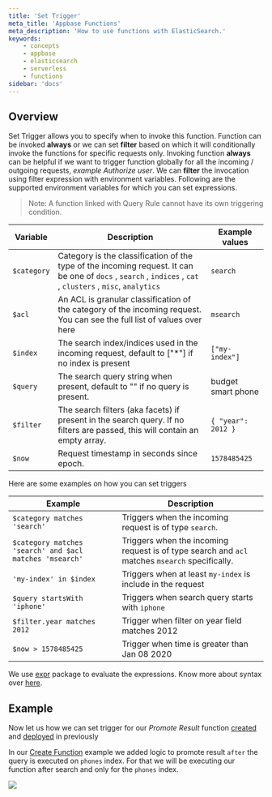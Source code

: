```yaml
---
title: 'Set Trigger'
meta_title: 'Appbase Functions'
meta_description: 'How to use functions with ElasticSearch.'
keywords:
    - concepts
    - appbase
    - elasticsearch
    - serverless
    - functions
sidebar: 'docs'
---
```


## Overview

Set Trigger allows you to specify when to invoke this function. Function can be invoked **always** or we can set **filter** based on which it will conditionally invoke the functions for specific requests only. Invoking function **always** can be helpful if we want to trigger function globally for all the incoming / outgoing requests, _example Authorize user_. We can **filter** the invocation using filter expression with environment variables. Following are the supported environment variables for which you can set expressions.

> Note: A function linked with Query Rule cannot have its own triggering condition.

| Variable    | Description                                                                                                                                                   | Example values     |
| ----------- | ------------------------------------------------------------------------------------------------------------------------------------------------------------- | ------------------ |
| `$category` | Category is the classification of the type of the incoming request. It can be one of `docs` , `search` , `indices` , `cat` , `clusters` , `misc`, `analytics` | `search`           |
| `$acl`      | An ACL is granular classification of the category of the incoming request. You can see the full list of values over here                                      | `msearch`          |
| `$index`    | The search index/indices used in the incoming request, default to ["*"] if no index is present                                                                | `["my-index"]`     |
| `$query`    | The search query string when present, default to "" if no query is present.                                                                                   | budget smart phone |
| `$filter`   | The search filters (aka facets) if present in the search query. If no filters are passed, this will contain an empty array.                                   | `{ "year": 2012 }` |
| `$now`      | Request timestamp in seconds since epoch.                                                                                                                     | `1578485425`       |

Here are some examples on how you can set triggers

| Example                                                 | Description                                                                                    |
| ------------------------------------------------------- | ---------------------------------------------------------------------------------------------- |
| `$category matches 'search'`                            | Triggers when the incoming request is of type `search`.                                        |
| `$category matches 'search' and $acl matches 'msearch'` | Triggers when the incoming request is of type search and `acl` matches `msearch` specifically. |
| `'my-index' in $index`                                  | Triggers when at least `my-index` is include in the request                                    |
| `$query startsWith 'iphone'`                            | Triggers when search query starts with `iphone`                                                |
| `$filter.year matches 2012`                             | Trigger when filter on year field matches 2012                                                 |
| `$now > 1578485425`                                     | Trigger when time is greater than Jan 08 2020                                                  |

We use [expr](https://github.com/antonmedv/expr/blob/master/docs/Language-Definition.md) package to evaluate the expressions. Know more about syntax over [here](https://github.com/antonmedv/expr/blob/master/docs/Language-Definition.md).

## Example

Now let us how we can set trigger for our _Promote Result_ function [created](/docs/search/Functions/create) and [deployed](/docs/search/Functions/deploy) in previously

In our [Create Function](/docs/search/Functions/create) example we added logic to promote result `after` the query is executed on `phones` index. For that we will be executing our function after search and only for the `phones` index.

![](https://www.dropbox.com/s/ckziwma2lr2tpr7/Screenshot%202020-01-31%2009.19.09.png?raw=1)
